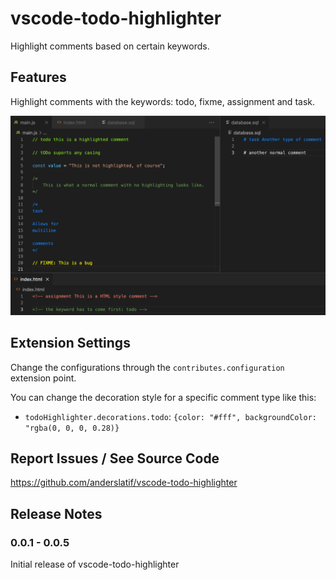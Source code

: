 # vscode-todo-highlighter

Highlight comments based on certain keywords.

## Features

Highlight comments with the keywords: todo, fixme, assignment and task. 


![Highlight Examples](https://raw.githubusercontent.com/anderslatif/vscode-todo-highlighter/master/example.png)

## Extension Settings

Change the configurations through the  `contributes.configuration` extension point.

You can change the decoration style for a specific comment type like this: 

* `todoHighlighter.decorations.todo`: `{color: "#fff", backgroundColor: "rgba(0, 0, 0, 0.28)}`

## Report Issues / See Source Code

https://github.com/anderslatif/vscode-todo-highlighter

## Release Notes

### 0.0.1 - 0.0.5

Initial release of vscode-todo-highlighter

